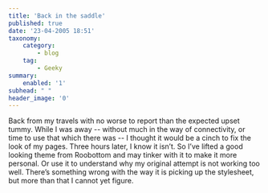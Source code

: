 ```yaml
---
title: 'Back in the saddle'
published: true
date: '23-04-2005 18:51'
taxonomy:
    category:
        - blog
    tag:
        - Geeky
summary:
    enabled: '1'
subhead: " "
header_image: '0'
---
```


Back from my travels with no worse to report than the expected upset tummy. While I was away -- without much in the way of connectivity, or time to use that which there was -- I thought it would be a cinch to fix the look of my pages. Three hours later, I know it isn’t. So I’ve lifted a good looking theme from Roobottom and may tinker with it to make it more personal. Or use it to understand why my original attempt is not working too well. There’s something wrong with the way it is picking up the stylesheet, but more than that I cannot yet figure.
